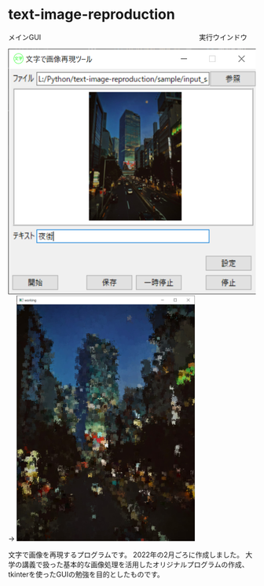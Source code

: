 # text-image-reproduction
メインGUI&emsp;&emsp;&emsp;&emsp;&emsp;&emsp;&emsp;&emsp;&emsp;&emsp;&emsp;&emsp;&emsp;&emsp;&emsp;&emsp;&emsp;&emsp;&emsp;&emsp;&emsp;&emsp;&emsp;実行ウインドウ

<img src="sample/mainUI_sample.png" height="500">
→
<img src="sample/working_sample.png" height="500">

文字で画像を再現するプログラムです。
2022年の2月ごろに作成しました。
大学の講義で扱った基本的な画像処理を活用したオリジナルプログラムの作成、
tkinterを使ったGUIの勉強を目的としたものです。